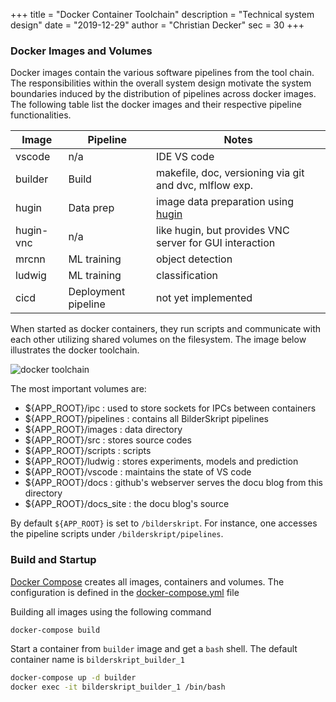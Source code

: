 +++
title = "Docker Container Toolchain"
description = "Technical system design"
date = "2019-12-29"
author = "Christian Decker"
sec = 30
+++

<style>
img {
  max-width: 100%;
  height: auto;
}
</style>

### Docker Images and Volumes

Docker images contain the various software pipelines from the tool chain. The  responsibilities within the overall system design motivate the system boundaries induced by the distribution of pipelines across docker images. The following table list the docker images and their respective pipeline functionalities.

| Image         | Pipeline      | Notes         |
| ------------- | ------------- | ------------- |
| vscode        | n/a           | IDE VS code   |
| builder       | Build         | makefile, doc, versioning via git and dvc, mlflow exp.|
| hugin         | Data prep     | image data preparation using [hugin](http://hugin.sourceforge.net/) |
| hugin-vnc     | n/a           | like hugin, but provides VNC server for GUI interaction |
| mrcnn         | ML training   | object detection |
| ludwig        | ML training   | classification |
| cicd          | Deployment pipeline | not yet implemented |


When started as docker containers, they run scripts and communicate with each other utilizing shared volumes on the filesystem. The image below illustrates the docker toolchain.

<img src="uml/docker_toolchain.png" alt="docker toolchain" />
  
The most important volumes are:

* ${APP_ROOT}/ipc : used to store sockets for IPCs between containers 
* ${APP_ROOT}/pipelines : contains all BilderSkript pipelines
* ${APP_ROOT}/images : data directory
* ${APP_ROOT}/src : stores source codes
* ${APP_ROOT}/scripts : scripts 
* ${APP_ROOT}/ludwig : stores experiments, models and prediction 
* ${APP_ROOT}/vscode : maintains the state of VS code
* ${APP_ROOT}/docs :  github's webserver serves the docu blog from this directory
* ${APP_ROOT}/docs_site : the docu blog's source

By default `${APP_ROOT}` is set to `/bilderskript`. For instance, one accesses the pipeline scripts under `/bilderskript/pipelines`.

### Build and Startup

[Docker Compose](https://docs.docker.com/compose/) creates all images, containers and volumes. The configuration is defined in the [docker-compose.yml](https://github.com/cdeck3r/BilderSkript/blob/master/docker-compose.yml) file

Building all images using the following command

```bash
docker-compose build
```

Start a container from `builder` image  and get a `bash` shell. The default container name is `bilderskript_builder_1`

```bash
docker-compose up -d builder
docker exec -it bilderskript_builder_1 /bin/bash
```
